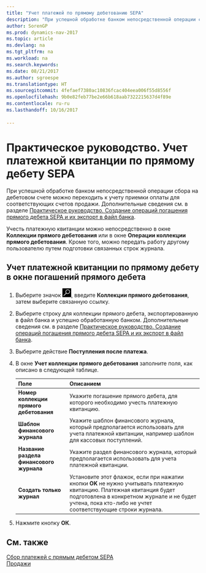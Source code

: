 ```yaml
---
title: "Учет платежей по прямому дебетованию SEPA"
description: "При успешной обработке банком непосредственной операции сбора на дебетовом счете можно переходить к учету приемки оплаты для соответствующих счетов продажи."
author: SorenGP
ms.prod: dynamics-nav-2017
ms.topic: article
ms.devlang: na
ms.tgt_pltfrm: na
ms.workload: na
ms.search.keywords: 
ms.date: 08/21/2017
ms.author: sgroespe
ms.translationtype: HT
ms.sourcegitcommit: 4fefaef7380ac10836fcac404eea006f55d8556f
ms.openlocfilehash: 9b0e82feb77be2e66b618aab7322215637d4f89e
ms.contentlocale: ru-ru
ms.lasthandoff: 10/16/2017

---
```

# <a name="how-to-post-sepa-direct-debit-payment-receipts"></a>Практическое руководство. Учет платежной квитанции по прямому дебету SEPA
При успешной обработке банком непосредственной операции сбора на дебетовом счете можно переходить к учету приемки оплаты для соответствующих счетов продажи. Дополнительные сведения см. в разделе [Практическое руководство. Создание операций погашения прямого дебета SEPA и их экспорт в файл банка](finance-how-create-sepa-direct-debit-collection-entries-export-bank-file.md).  

Учесть платежную квитанции можно непосредственно в окне **Коллекции прямого дебетования** или в окне **Операции коллекции прямого дебетования**. Кроме того, можно передать работу другому пользователю путем подготовки связанных строк журнала.  

## <a name="to-post-a-direct-debit-payment-receipt-from-the-direct-debit-collections-window"></a>Учет платежной квитанции по прямому дебету в окне погашений прямого дебета  
1. Выберите значок ![Поиск страницы или отчета](media/ui-search/search_small.png "Значок поиска страницы или отчета"), введите **Коллекции прямого дебетования**, затем выберите связанную ссылку.  
2. Выберите строку для коллекции прямого дебета, экспортированную в файл банка и успешно обработанную банком. Дополнительные сведения см. в разделе [Практическое руководство. Создание операций погашения прямого дебета SEPA и их экспорт в файл банка](finance-how-create-sepa-direct-debit-collection-entries-export-bank-file.md).  
3. Выберите действие **Поступления после платежа**.  
4. В окне **Учет коллекции прямого дебетования** заполните поля, как описано в следующей таблице.  

    |Поле|Описанием|  
    |---------------------------------|---------------------------------------|  
    |**Номер коллекции прямого дебетования**|Укажите погашение прямого дебета, для которого необходимо учесть платежную квитанцию.|  
    |**Шаблон финансового журнала**|Укажите шаблон финансового журнала, который предполагается использовать для учета платежной квитанции, например шаблон для кассовых поступлений.|  
    |**Название раздела финансового журнала**|Укажите раздел финансового журнала, который предполагается использовать для учета платежной квитанции.|  
    |**Создать только журнал**|Установите этот флажок, если при нажатии кнопки **OK** не нужно учитывать платежную квитанцию. Платежная квитанция будет подготовлена в конкретном журнале и не будет учтена, пока кто-либо не учтет соответствующие строки журнала.|  

5. Нажмите кнопку **ОК**.  

## <a name="see-also"></a>См. также  
 [Сбор платежей с прямым дебетом SEPA](finance-collect-payments-with-sepa-direct-debit.md)   
 [Продажи](sales-manage-sales.md)

